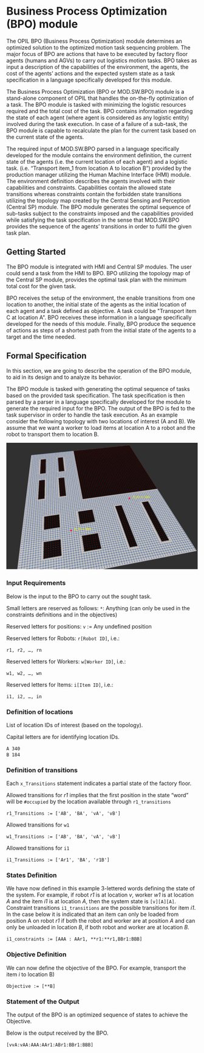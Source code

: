 # Business Process Optimization (BPO) module
The OPIL BPO (Business Process Optimization) module determines an optimized solution to the optimized motion task sequencing problem. The major focus of BPO are actions that have to be executed by factory floor agents (humans and AGVs) to carry out logistics motion tasks. BPO takes as input a description of the capabilities of the environment, the agents, the cost of the agents’ actions and the expected system state as a task specification in a language specifically developed for this module.

The Business Process Optimization (BPO or MOD.SW.BPO) module is a stand-alone component of OPIL that handles the on-the-fly optimization of a task. The BPO module is tasked with minimizing the logistic resources required and the total cost of the task. BPO contains information regarding the state of each agent (where agent is considered as any logistic entity) involved during the task execution. In case of a failure of a sub-task, the BPO module is capable to recalculate the plan for the current task based on the current state of the agents. 

The required input of MOD.SW.BPO parsed in a language specifically developed for the module contains the environment definition, the current state of the agents (i.e. the current location of each agent) and a logistic task. (i.e. “Transport item_1 from location A to location B”) provided by the production manager utilizing the Human Machine Interface (HMI) module. The environment definition describes the agents involved with their capabilities and constraints. Capabilities contain the allowed state transitions whereas constraints contain the forbidden state transitions utilizing the topology map created by the Central Sensing and Perception (Central SP) module. The BPO module generates the optimal sequence of sub-tasks subject to the constraints imposed and the capabilities provided while satisfying the task specification in the sense that MOD.SW.BPO provides the sequence of the agents’ transitions in order to fulfil the given task plan. 


## Getting Started
The BPO module is integrated with HMI and Central SP modules. The user could send a task from the HMI to BPO. BPO utilizing the topology map of the Central SP module, provides the optimal task plan with the minimum total cost for the given task.

BPO receives the setup of the environment, the enable transitions from one location to another, the initial state of the agents as the initial location of each agent and a task defined as objective. A task could be "Transport item C at location A". BPO receives these information in a language specifically developed for the needs of this module. Finally, BPO produce the sequence of actions as steps of a shortest path from the initial state of the agents to a target and the time needed.


## Formal Specification
In this section, we are going to describe the operation of the BPO module, to aid in its design and to analyze its behavior.

The BPO module is tasked with generating the optimal sequence of tasks based on the provided task specification. The task specification is then parsed by a parser in a language specifically developed for the module to generate the required input for the BPO. The output of the BPO is fed to the task supervisor in order to handle the task execution. As an example consider the following topology with two locations of interest (A and B). We assume that we want a worker to load items at location A to a robot and the robot to transport them to location B.

![Topology example with A, B the locations of interest](./img/topology.png)

### Input Requirements 
Below is the input to the BPO to carry out the sought task. 

Small letters are reserved as follows:
`*`: Anything (can only be used in the constraints definitions and in the objectives) 

Reserved letters for positions:
`v` := Any undefined position 

Reserved letters for Robots: `r[Robot ID]`, i.e.:
```
r1, r2, …, rn
```
Reserved letters for Workers: `w[Worker ID]`, i.e.:
```
w1, w2, …, wn
```
Reserved letters for Items: `i[Item ID]`, i.e.:
```
i1, i2, …, in
```
### Definition of locations 
List of location IDs of interest (based on the topology).

Capital letters are for identifying location IDs.
```
A 340
B 184
```

### Definition of transitions
Each `x_Transitions` statement indicates a partial state of the factory floor. 

Allowed transitions for *r1* implies that the first position in the state “word” will be `#occupied` by the location available through `r1_transitions`
```
r1_Transitions := ['AB', 'BA', 'vA', 'vB']
```
Allowed transitions for `w1`
```
w1_Transitions := ['AB', 'BA', 'vA', 'vB']
```
Allowed transitions for `i1`
```
i1_Transitions := ['Ar1', 'BA', 'r1B']
```

### States Definition 
We have now defined in this example 3-lettered words defining the state of the system. For example, if robot *r1* is at location *v*, worker *w1* is at location *A* and the item *i1* is at location *A*, then the system state is `[v][A][A]`. Constraint transitions `i1_transitions` are the possible transitions for item *i1*. In the case below it is indicated that an item can only be loaded from position A on robot *r1* if both the robot and worker are at position *A* and can only be unloaded in location *B*, if both robot and worker are at location *B*.
```
i1_constraints := [AAA : AAr1, **r1:**r1,BBr1:BBB] 
```
### Objective Definition 
We can now define the objective of the BPO. For example, transport the item *i* to location B)
```
Objective := [**B]
```

### Statement of the Output 
The output of the BPO is an optimized sequence of states to achieve the Objective.

 Below is the output received by the BPO. 
 
```
[vvA:vAA:AAA:AAr1:ABr1:BBr1:BBB]
```